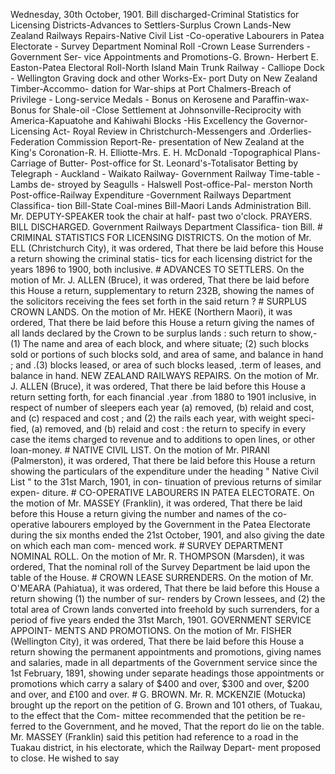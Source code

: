 Wednesday, 30th October, 1901. Bill discharged-Criminal Statistics for Licensing Districts-Advances to Settlers-Surplus Crown Lands-New Zealand Railways Repairs-Native Civil List -Co-operative Labourers in Patea Electorate - Survey Department Nominal Roll -Crown Lease Surrenders - Government Ser- vice Appointments and Promotions-G. Brown- Herbert E. Easton-Patea Electoral Roll-North Island Main Trunk Railway - Calliope Dock - Wellington Graving dock and other Works-Ex- port Duty on New Zealand Timber-Accommo- dation for War-ships at Port Chalmers-Breach of Privilege - Long-service Medals - Bonus on Kerosene and Paraffin-wax-Bonus for Shale-oil -Close Settlement at Johnsonville-Reciprocity with America-Kapuatohe and Kahiwahi Blocks -His Excellency the Governor-Licensing Act- Royal Review in Christchurch-Messengers and .Orderlies-Federation Commission Report-Re- presentation of New Zealand at the King's Coronation-R. H. Elliotte-Mrs. E. H. McDonald -Topographical Plans- Carriage of Butter- Post-office for St. Leonard's-Totalisator Betting by Telegraph - Auckland - Waikato Railway- Government Railway Time-table - Lambs de- stroyed by Seagulls - Halswell Post-office-Pal- merston North Post-office-Railway Expenditure -Government Railways Department Classifica- tion Bill-State Coal-mines Bill-Maori Lands Administration Bill. Mr. DEPUTY-SPEAKER took the chair at half- past two o'clock. PRAYERS. BILL DISCHARGED. Government Railways Department Classifica- tion Bill. # CRIMINAL STATISTICS FOR LICENSING DISTRICTS. On the motion of Mr. ELL (Christchurch City), it was ordered, That there be laid before this House a return showing the criminal statis- tics for each licensing district for the years 1896 to 1900, both inclusive. # ADVANCES TO SETTLERS. On the motion of Mr. J. ALLEN (Bruce), it was ordered, That there be laid before this House a return, supplementary to return 232B, showing the names of the solicitors receiving the fees set forth in the said return ? # SURPLUS CROWN LANDS. On the motion of Mr. HEKE (Northern Maori), it was ordered, That there be laid before this House a return giving the names of all lands declared by the Crown to be surplus lands : such return to show,-(1) The name and area of each block, and where situate; (2) such blocks sold or portions of such blocks sold, and area of same, and balance in hand ; and .(3) blocks leased, or area of such blocks leased, .term of leases, and balance in hand. NEW ZEALAND RAILWAYS REPAIRS. On the motion of Mr. J. ALLEN (Bruce), it was ordered, That there be laid before this House a return setting forth, for each financial .year .from 1880 to 1901 inclusive, in respect of number of sleepers each year (a) removed, (b) relaid and cost, and (c) respaced and cost ; and (2) the rails each year, with weight speci- fied, (a) removed, and (b) relaid and cost : the return to specify in every case the items charged to revenue and to additions to open lines, or other loan-money. # NATIVE CIVIL LIST. On the motion of Mr. PIRANI (Palmerston), it was ordered, That there be laid before this House a return showing the particulars of the expenditure under the heading " Native Civil List " to the 31st March, 1901, in con- tinuation of previous returns of similar expen- diture. # CO-OPERATIVE LABOURERS IN PATEA ELECTORATE. On the motion of Mr. MASSEY (Franklin), it was ordered, That there be laid before this House a return giving the number and names of the co-operative labourers employed by the Government in the Patea Electorate during the six months ended the 21st October, 1901, and also giving the date on which each man com- menced work. # SURVEY DEPARTMENT NOMINAL ROLL. On the motion of Mr. R. THOMPSON (Marsden), it was ordered, That the nominal roll of the Survey Department be laid upon the table of the House. # CROWN LEASE SURRENDERS. On the motion of Mr. O'MEARA (Pahiatua), it was ordered, That there be laid before this House a return showing (1) the number of sur- renders by Crown lessees, and (2) the total area of Crown lands converted into freehold by such surrenders, for a period of five years ended the 31st March, 1901. GOVERNMENT SERVICE APPOINT- MENTS AND PROMOTIONS. On the motion of Mr. FISHER (Wellington City), it was ordered, That there be laid before this House a return showing the permanent appointments and promotions, giving names and salaries, made in all departments of the Government service since the 1st February, 1891, showing under separate headings those appointments or promotions which carry a salary of $400 and over, $300 and over, $200 and over, and £100 and over. # G. BROWN. Mr. R. MCKENZIE (Motucka) brought up the report on the petition of G. Brown and 101 others, of Tuakau, to the effect that the Com- mittee recommended that the petition be re- ferred to the Government, and he moved, That the report do lie on the table. Mr. MASSEY (Franklin) said this petition had reference to a road in the Tuakau district, in his electorate, which the Railway Depart- ment proposed to close. He wished to say 